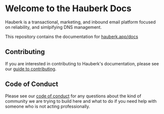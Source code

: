 # Welcome to the Hauberk Docs

Hauberk is a transactional, marketing, and inbound email platform focused on reliability, and simlpifying DNS management.

This repository contains the documentation for [hauberk.app/docs](https://hauberk.app/docs)

## Contributing

If you are interested in contributing to Hauberk's documentation, please see our [guide to contributing](CONTRIBUTING.md).

## Code of Conduct

Please see our [code of conduct](CODE_OF_CONDUCT.md) for any questions about the kind of community we are trying to build here and what to do if you need help with someone who is not acting professionally.
